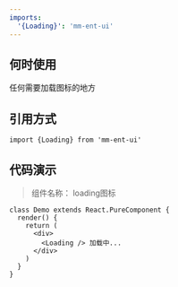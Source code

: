 ```yaml
---
imports:
  '{Loading}': 'mm-ent-ui'
---
```

## 何时使用
任何需要加载图标的地方

## 引用方式
```render javascript
import {Loading} from 'mm-ent-ui'
```

## 代码演示
> 组件名称： loading图标
```render html
class Demo extends React.PureComponent {
  render() {
    return (
      <div>
        <Loading /> 加载中...
      </div>
    )
  }
}
```
